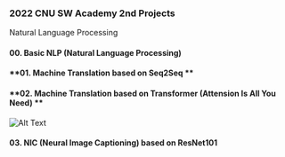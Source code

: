 ### **2022 CNU SW Academy 2nd Projects**
Natural Language Processing

#### **00. Basic NLP (Natural Language Processing)**

#### **01. Machine Translation based on Seq2Seq **

#### **02. Machine Translation based on Transformer (Attension Is All You Need) **

![Alt Text](https://encrypted-tbn0.gstatic.com/images?q=tbn:ANd9GcSLC6Spwl7B4r5ms0YNFJbF5N9yv_DRoanPIdNR-65bHHEzEYmnINYxfV_BDlrUS0C7BFg&usqp=CAU)

#### **03. NIC (Neural Image Captioning) based on ResNet101**
